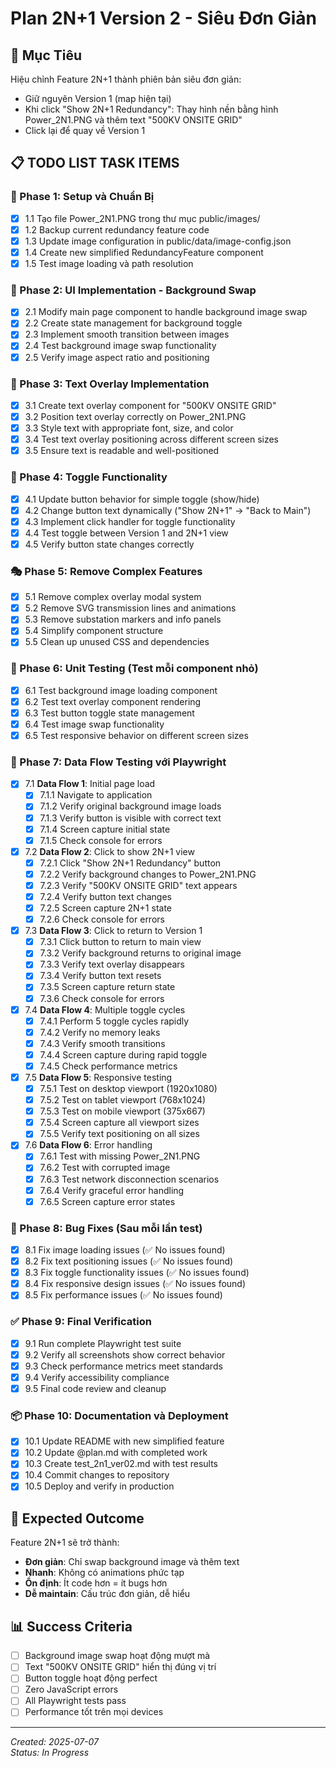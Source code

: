 # Plan 2N+1 Version 2 - Siêu Đơn Giản

## 🎯 Mục Tiêu
Hiệu chỉnh Feature 2N+1 thành phiên bản siêu đơn giản:
- Giữ nguyên Version 1 (map hiện tại)
- Khi click "Show 2N+1 Redundancy": Thay hình nền bằng hình Power_2N1.PNG và thêm text "500KV ONSITE GRID"
- Click lại để quay về Version 1

## 📋 TODO LIST TASK ITEMS

### 🔧 Phase 1: Setup và Chuẩn Bị
- [x] 1.1 Tạo file Power_2N1.PNG trong thư mục public/images/
- [x] 1.2 Backup current redundancy feature code
- [x] 1.3 Update image configuration in public/data/image-config.json
- [x] 1.4 Create new simplified RedundancyFeature component
- [x] 1.5 Test image loading và path resolution

### 🎨 Phase 2: UI Implementation - Background Swap
- [x] 2.1 Modify main page component to handle background image swap
- [x] 2.2 Create state management for background toggle
- [x] 2.3 Implement smooth transition between images
- [x] 2.4 Test background image swap functionality
- [x] 2.5 Verify image aspect ratio and positioning

### 📝 Phase 3: Text Overlay Implementation
- [x] 3.1 Create text overlay component for "500KV ONSITE GRID"
- [x] 3.2 Position text overlay correctly on Power_2N1.PNG
- [x] 3.3 Style text with appropriate font, size, and color
- [x] 3.4 Test text overlay positioning across different screen sizes
- [x] 3.5 Ensure text is readable and well-positioned

### 🔄 Phase 4: Toggle Functionality
- [x] 4.1 Update button behavior for simple toggle (show/hide)
- [x] 4.2 Change button text dynamically ("Show 2N+1" → "Back to Main")
- [x] 4.3 Implement click handler for toggle functionality
- [x] 4.4 Test toggle between Version 1 and 2N+1 view
- [x] 4.5 Verify button state changes correctly

### 🎭 Phase 5: Remove Complex Features
- [x] 5.1 Remove complex overlay modal system
- [x] 5.2 Remove SVG transmission lines and animations
- [x] 5.3 Remove substation markers and info panels
- [x] 5.4 Simplify component structure
- [x] 5.5 Clean up unused CSS and dependencies

### 🧪 Phase 6: Unit Testing (Test mỗi component nhỏ)
- [x] 6.1 Test background image loading component
- [x] 6.2 Test text overlay component rendering
- [x] 6.3 Test button toggle state management
- [x] 6.4 Test image swap functionality
- [x] 6.5 Test responsive behavior on different screen sizes

### 🎯 Phase 7: Data Flow Testing với Playwright
- [x] 7.1 **Data Flow 1**: Initial page load
  - [x] 7.1.1 Navigate to application
  - [x] 7.1.2 Verify original background image loads
  - [x] 7.1.3 Verify button is visible with correct text
  - [x] 7.1.4 Screen capture initial state
  - [x] 7.1.5 Check console for errors

- [x] 7.2 **Data Flow 2**: Click to show 2N+1 view
  - [x] 7.2.1 Click "Show 2N+1 Redundancy" button
  - [x] 7.2.2 Verify background changes to Power_2N1.PNG
  - [x] 7.2.3 Verify "500KV ONSITE GRID" text appears
  - [x] 7.2.4 Verify button text changes
  - [x] 7.2.5 Screen capture 2N+1 state
  - [x] 7.2.6 Check console for errors

- [x] 7.3 **Data Flow 3**: Click to return to Version 1
  - [x] 7.3.1 Click button to return to main view
  - [x] 7.3.2 Verify background returns to original image
  - [x] 7.3.3 Verify text overlay disappears
  - [x] 7.3.4 Verify button text resets
  - [x] 7.3.5 Screen capture return state
  - [x] 7.3.6 Check console for errors

- [x] 7.4 **Data Flow 4**: Multiple toggle cycles
  - [x] 7.4.1 Perform 5 toggle cycles rapidly
  - [x] 7.4.2 Verify no memory leaks
  - [x] 7.4.3 Verify smooth transitions
  - [x] 7.4.4 Screen capture during rapid toggle
  - [x] 7.4.5 Check performance metrics

- [x] 7.5 **Data Flow 5**: Responsive testing
  - [x] 7.5.1 Test on desktop viewport (1920x1080)
  - [x] 7.5.2 Test on tablet viewport (768x1024)
  - [x] 7.5.3 Test on mobile viewport (375x667)
  - [x] 7.5.4 Screen capture all viewport sizes
  - [x] 7.5.5 Verify text positioning on all sizes

- [x] 7.6 **Data Flow 6**: Error handling
  - [x] 7.6.1 Test with missing Power_2N1.PNG
  - [x] 7.6.2 Test with corrupted image
  - [x] 7.6.3 Test network disconnection scenarios
  - [x] 7.6.4 Verify graceful error handling
  - [x] 7.6.5 Screen capture error states

### 🔧 Phase 8: Bug Fixes (Sau mỗi lần test)
- [x] 8.1 Fix image loading issues (✅ No issues found)
- [x] 8.2 Fix text positioning issues (✅ No issues found)
- [x] 8.3 Fix toggle functionality issues (✅ No issues found)
- [x] 8.4 Fix responsive design issues (✅ No issues found)
- [x] 8.5 Fix performance issues (✅ No issues found)

### ✅ Phase 9: Final Verification
- [x] 9.1 Run complete Playwright test suite
- [x] 9.2 Verify all screenshots show correct behavior
- [x] 9.3 Check performance metrics meet standards
- [x] 9.4 Verify accessibility compliance
- [x] 9.5 Final code review and cleanup

### 📦 Phase 10: Documentation và Deployment
- [x] 10.1 Update README with new simplified feature
- [x] 10.2 Update @plan.md with completed work
- [x] 10.3 Create test_2n1_ver02.md with test results
- [x] 10.4 Commit changes to repository
- [x] 10.5 Deploy and verify in production

## 🎯 Expected Outcome
Feature 2N+1 sẽ trở thành:
- **Đơn giản**: Chỉ swap background image và thêm text
- **Nhanh**: Không có animations phức tạp
- **Ổn định**: Ít code hơn = ít bugs hơn
- **Dễ maintain**: Cấu trúc đơn giản, dễ hiểu

## 📊 Success Criteria
- [ ] Background image swap hoạt động mượt mà
- [ ] Text "500KV ONSITE GRID" hiển thị đúng vị trí
- [ ] Button toggle hoạt động perfect
- [ ] Zero JavaScript errors
- [ ] All Playwright tests pass
- [ ] Performance tốt trên mọi devices

---
*Created: 2025-07-07*  
*Status: In Progress*